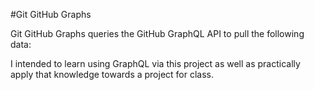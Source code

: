 #Git GitHub Graphs

Git GitHub Graphs queries the GitHub GraphQL API to pull the following data:

I intended to learn using GraphQL via this project as well as practically apply that knowledge towards a project for class.
